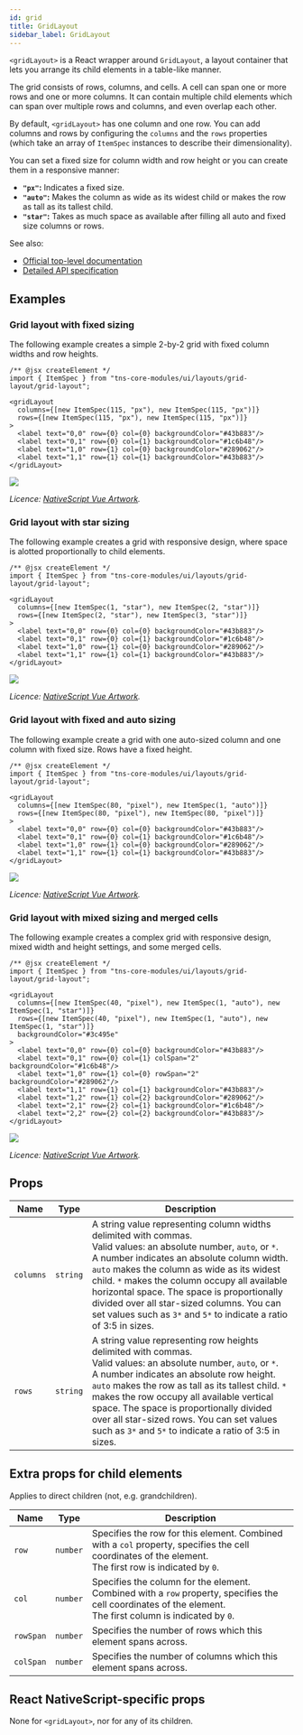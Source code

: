 ```yaml
---
id: grid
title: GridLayout
sidebar_label: GridLayout
---
```

<!-- contributors: [shirakaba, rigor789, ikoevska] -->

`<gridLayout>` is a React wrapper around `GridLayout`, a layout container that lets you arrange its child elements in a table-like manner.

The grid consists of rows, columns, and cells. A cell can span one or more rows and one or more columns. It can contain multiple child elements which can span over multiple rows and columns, and even overlap each other. 

By default, `<gridLayout>` has one column and one row. You can add columns and rows by configuring the `columns` and the `rows` properties (which take an array of `ItemSpec` instances to describe their dimensionality).

You can set a fixed size for column width and row height or you can create them in a responsive manner:

* **`"px"`:** Indicates a fixed size.
* **`"auto"`:** Makes the column as wide as its widest child or makes the row as tall as its tallest child.
* **`"star"`:** Takes as much space as available after filling all auto and fixed size columns or rows.


See also:

* [Official top-level documentation](https://docs.nativescript.org/ui/layouts/layout-containers#gridlayout)
* [Detailed API specification](https://docs.nativescript.org/api-reference/modules/_ui_layouts_grid_layout_)

## Examples

### Grid layout with fixed sizing

The following example creates a simple 2-by-2 grid with fixed column widths and row heights.

```tsx
/** @jsx createElement */
import { ItemSpec } from "tns-core-modules/ui/layouts/grid-layout/grid-layout";

<gridLayout
  columns={[new ItemSpec(115, "px"), new ItemSpec(115, "px")]}
  rows={[new ItemSpec(115, "px"), new ItemSpec(115, "px")]}
>
  <label text="0,0" row={0} col={0} backgroundColor="#43b883"/>
  <label text="0,1" row={0} col={1} backgroundColor="#1c6b48"/>
  <label text="1,0" row={1} col={0} backgroundColor="#289062"/>
  <label text="1,1" row={1} col={1} backgroundColor="#43b883"/>
</gridLayout>
```
<img class="md:w-1/2 lg:w-1/3" src="https://art.nativescript-vue.org/layouts/grid_layout.svg" />

*Licence: [NativeScript Vue Artwork](/docs/licences/licences#Nativescript_Vue_Artwork).*

### Grid layout with star sizing

The following example creates a grid with responsive design, where space is alotted proportionally to child elements.

```tsx
/** @jsx createElement */
import { ItemSpec } from "tns-core-modules/ui/layouts/grid-layout/grid-layout";

<gridLayout
  columns={[new ItemSpec(1, "star"), new ItemSpec(2, "star")]}
  rows={[new ItemSpec(2, "star"), new ItemSpec(3, "star")]}
>
  <label text="0,0" row={0} col={0} backgroundColor="#43b883"/>
  <label text="0,1" row={0} col={1} backgroundColor="#1c6b48"/>
  <label text="1,0" row={1} col={0} backgroundColor="#289062"/>
  <label text="1,1" row={1} col={1} backgroundColor="#43b883"/>
</gridLayout>
```
<img class="md:w-1/2 lg:w-1/3" src="https://art.nativescript-vue.org/layouts/grid_layout_star_sizing.svg" />

*Licence: [NativeScript Vue Artwork](/docs/licences/licences#Nativescript_Vue_Artwork).*

### Grid layout with fixed and auto sizing

The following example create a grid with one auto-sized column and one column with fixed size. Rows have a fixed height.

```tsx
/** @jsx createElement */
import { ItemSpec } from "tns-core-modules/ui/layouts/grid-layout/grid-layout";

<gridLayout
  columns={[new ItemSpec(80, "pixel"), new ItemSpec(1, "auto")]}
  rows={[new ItemSpec(80, "pixel"), new ItemSpec(80, "pixel")]}
>
  <label text="0,0" row={0} col={0} backgroundColor="#43b883"/>
  <label text="0,1" row={0} col={1} backgroundColor="#1c6b48"/>
  <label text="1,0" row={1} col={0} backgroundColor="#289062"/>
  <label text="1,1" row={1} col={1} backgroundColor="#43b883"/>
</gridLayout>
```
<img class="md:w-1/2 lg:w-1/3" src="https://art.nativescript-vue.org/layouts/grid_layout_fixed_auto.svg" />

*Licence: [NativeScript Vue Artwork](/docs/licences/licences#Nativescript_Vue_Artwork).*

### Grid layout with mixed sizing and merged cells

The following example creates a complex grid with responsive design, mixed width and height settings, and some merged cells.

```tsx
/** @jsx createElement */
import { ItemSpec } from "tns-core-modules/ui/layouts/grid-layout/grid-layout";

<gridLayout
  columns={[new ItemSpec(40, "pixel"), new ItemSpec(1, "auto"), new ItemSpec(1, "star")]}
  rows={[new ItemSpec(40, "pixel"), new ItemSpec(1, "auto"), new ItemSpec(1, "star")]}
  backgroundColor="#3c495e"
>
  <label text="0,0" row={0} col={0} backgroundColor="#43b883"/>
  <label text="0,1" row={0} col={1} colSpan="2" backgroundColor="#1c6b48"/>
  <label text="1,0" row={1} col={0} rowSpan="2" backgroundColor="#289062"/>
  <label text="1,1" row={1} col={1} backgroundColor="#43b883"/>
  <label text="1,2" row={1} col={2} backgroundColor="#289062"/>
  <label text="2,1" row={2} col={1} backgroundColor="#1c6b48"/>
  <label text="2,2" row={2} col={2} backgroundColor="#43b883"/>
</gridLayout>
```
<img class="md:w-1/2 lg:w-1/3" src="https://art.nativescript-vue.org/layouts/grid_layout_complex.svg" />

*Licence: [NativeScript Vue Artwork](/docs/licences/licences#Nativescript_Vue_Artwork).*

## Props

| Name | Type | Description |
|------|------|-------------|
`columns` | `string` | A string value representing column widths delimited with commas.<br/>Valid values: an absolute number, `auto`, or `*`.<br/>A number indicates an absolute column width. `auto` makes the column as wide as its widest child. `*` makes the column occupy all available horizontal space. The space is proportionally divided over all star-sized columns. You can set values such as `3*` and `5*` to indicate a ratio of 3:5 in sizes.
`rows` | `string` | A string value representing row heights delimited with commas.<br/>Valid values: an absolute number, `auto`, or `*`.<br/>A number indicates an absolute row height. `auto` makes the row as tall as its tallest child. `*` makes the row occupy all available vertical space. The space is proportionally divided over all star-sized rows. You can set values such as `3*` and `5*` to indicate a ratio of 3:5 in sizes.

## Extra props for child elements

Applies to direct children (not, e.g. grandchildren).

| Name | Type | Description |
|------|------|-------------|
`row` | `number` | Specifies the row for this element. Combined with a `col` property, specifies the cell coordinates of the element.<br/>The first row is indicated by `0`.
`col` | `number` | Specifies the column for the element. Combined with a `row` property, specifies the cell coordinates of the element.<br/>The first column is indicated by `0`.
`rowSpan` | `number` | Specifies the number of rows which this element spans across.
`colSpan` | `number` | Specifies the number of columns which this element spans across.

## React NativeScript-specific props

None for `<gridLayout>`, nor for any of its children.